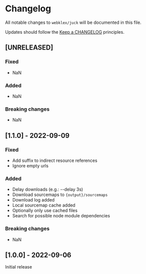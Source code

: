 # Changelog

All notable changes to `webklex/juck` will be documented in this file.

Updates should follow the [Keep a CHANGELOG](http://keepachangelog.com/) principles.


## [UNRELEASED]
### Fixed
- NaN

### Added
- NaN

### Breaking changes
- NaN


## [1.1.0] - 2022-09-09
### Fixed
- Add suffix to indirect resource references
- Ignore empty urls

### Added
- Delay downloads (e.g.: --delay 3s)
- Download sourcemaps to `{output}/sourcemaps`
- Download log added
- Local sourcemap cache added
- Optionally only use cached files
- Search for possible node module dependencies

### Breaking changes
- NaN


## [1.0.0] - 2022-09-06
Initial release
